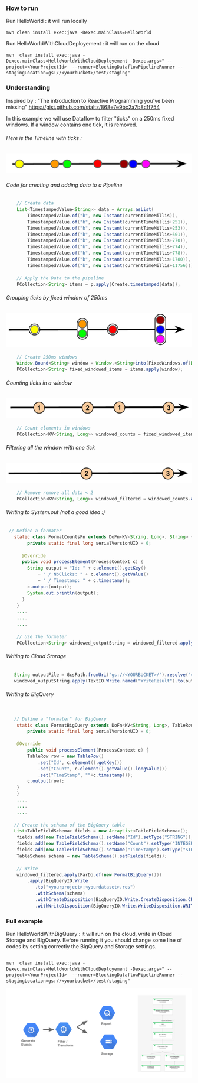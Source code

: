 ### How to run

Run HelloWorld : it will run locally
```
mvn clean install exec:java -Dexec.mainClass=HelloWorld
```

Run HelloWorldWithCloudDeployement : it will run on the cloud
```
mvn  clean install exec:java -Dexec.mainClass=HelloWorldWithCloudDeployement -Dexec.args=" --project=<YourProjectId>  --runner=BlockingDataflowPipelineRunner --stagingLocation=gs://<yourbucket>/test/staging"
```

### Understanding

Inspired by : "The introduction to Reactive Programming you've been missing"
https://gist.github.com/staltz/868e7e9bc2a7b8c1f754

In this example we will use Dataflow to filter "ticks" on a 250ms fixed windows.
If a window contains one tick, it is removed.

###### Here is the Timeline with ticks :
![Ticks](images/df-ticks.png)

###### Code for creating and adding data to a Pipeline
```java
    // Create data
    List<TimestampedValue<String>> data = Arrays.asList(
        TimestampedValue.of("b", new Instant(currentTimeMillis)),
        TimestampedValue.of("b", new Instant(currentTimeMillis+251)),
        TimestampedValue.of("b", new Instant(currentTimeMillis+253)),
        TimestampedValue.of("b", new Instant(currentTimeMillis+501)),
        TimestampedValue.of("b", new Instant(currentTimeMillis+770)),
        TimestampedValue.of("b", new Instant(currentTimeMillis+774)),
        TimestampedValue.of("b", new Instant(currentTimeMillis+778)),
        TimestampedValue.of("b", new Instant(currentTimeMillis+1780)),
        TimestampedValue.of("b", new Instant(currentTimeMillis+11756)));

    // Apply the Data to the pipeline
    PCollection<String> items = p.apply(Create.timestamped(data));
```

###### Grouping ticks by fixed window of 250ms
![Grouping Ticks by window](images/df-grouping.png)
```java
    // Create 250ms windows
    Window.Bound<String> window = Window.<String>into(FixedWindows.of(Duration.millis(250)));
    PCollection<String> fixed_windowed_items = items.apply(window);
```

###### Counting ticks in a window
![Counting Ticks in a window](images/df-counting.png)
```java
    // Count elements in windows
    PCollection<KV<String, Long>> windowed_counts = fixed_windowed_items.apply(Count.<String>perElement());
```

###### Filtering all the window with one tick
![Filtering window](images/df-filtering.png)
```java
    // Remove remove all data < 2
    PCollection<KV<String, Long>> windowed_filtered = windowed_counts.apply(ParDo.of(new FilterGreaterThan()));
```


###### Writing to System.out (not a good idea :)
```java
 // Define a formater
   static class FormatCountsFn extends DoFn<KV<String, Long>, String> {
        private static final long serialVersionUID = 0;

      @Override
      public void processElement(ProcessContext c) {
        String output = "Id: " + c.element().getKey()
            + " / NbClicks: " + c.element().getValue()
            + " / Timestamp: " + c.timestamp();
        c.output(output);
        System.out.println(output);
      }
    }
    ....
    ....
    ....

    // Use the formater
    PCollection<String> windowed_outputString = windowed_filtered.apply(ParDo.of(new FormatCountsFn()));
```

###### Writing to Cloud Storage
```java
   String outputFile = GcsPath.fromUri("gs://<YOURBUCKET>/").resolve("counts.txt").toString();
   windowed_outputString.apply(TextIO.Write.named("WriteResult").to(outputFile));
```


###### Writing to BigQuery
```java

   // Define a "formater" for BigQuery
    static class FormatBigQuery extends DoFn<KV<String, Long>, TableRow> {
        private static final long serialVersionUID = 0;

    @Override
        public void processElement(ProcessContext c) {
        TableRow row = new TableRow()
            .set("Id", c.element().getKey())
            .set("Count", c.element().getValue().longValue())
            .set("TimeStamp", ""+c.timestamp());
        c.output(row);
    }
    }
    ....
    ....
    ....

   // Create the schema of the BigQuery table
   List<TableFieldSchema> fields = new ArrayList<TableFieldSchema>();
    fields.add(new TableFieldSchema().setName("Id").setType("STRING"));
    fields.add(new TableFieldSchema().setName("Count").setType("INTEGER"));
    fields.add(new TableFieldSchema().setName("TimeStamp").setType("STRING"));
    TableSchema schema = new TableSchema().setFields(fields);

    // Write
    windowed_filtered.apply(ParDo.of(new FormatBigQuery()))
        .apply(BigQueryIO.Write
           .to("<yourproject>:<yourdataset>.res")
           .withSchema(schema)
           .withCreateDisposition(BigQueryIO.Write.CreateDisposition.CREATE_IF_NEEDED)
           .withWriteDisposition(BigQueryIO.Write.WriteDisposition.WRITE_TRUNCATE));
```


### Full example

Run HelloWorldWithBigQuery : it will run on the cloud, write in Cloud Storage and BigQuery. 
Before running it you should change some line of codes by setting correctly the BigQuery and Storage settings.
```java

```

```
mvn  clean install exec:java -Dexec.mainClass=HelloWorldWithCloudDeployement -Dexec.args=" --project=<YourProjectId>  --runner=BlockingDataflowPipelineRunner --stagingLocation=gs://<yourbucket>/test/staging"
```

![Filtering window](images/df-globalarchitecture.png)





